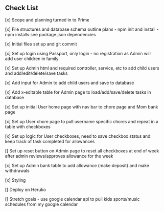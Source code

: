 Check List
----------------
[x] Scope and planning turned in to Prime

[x] File structures and database schema outline plans
    - npm init and install
    - npm installs see package.json dependencies

[x] Initial files set up and git commit

[x] Set up login using Passport, only login - no registration as Admin will add user children in family

[x] Set up Admin html and required controller, service, etc to add child users and add/edit/delete/save tasks

[x] Add input for Admin to add child users and save to database

[x] Add x-editable table for Admin page to load/add/save/delete tasks in database

[x] Set up initial User home page with nav bar to chore page and Mom bank page

[x] Set up User chore page to pull username specific chores and repeat in a table with checkboxes

[x] Set up logic for User checkboxes, need to save checkbox status and keep track of task completed for allowances

[] Set up reset button on Admin page to reset all checkboxes at end of week after admin reviews/approves allowance for the week

[x] Set up Admin bank table to add allowance (make deposit) and make withdrawals

[x] Styling

[] Deploy on Heruko

[] Stretch goals - use google calendar api to pull kids sports/music schedules from my google calendar
